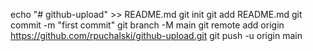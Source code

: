 echo "# github-upload" >> README.md
git init
git add README.md
git commit -m "first commit"
git branch -M main
git remote add origin https://github.com/rpuchalski/github-upload.git
git push -u origin main

